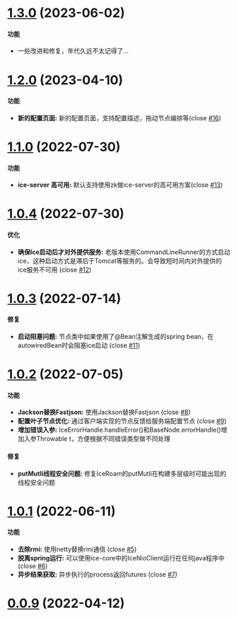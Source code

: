 # [1.3.0](https://github.com/zjn-zjn/ice/compare/1.2.0...1.3.0) (2023-06-02)

#### 功能
* 一些改进和修复，年代久远不太记得了...

# [1.2.0](https://github.com/zjn-zjn/ice/compare/1.1.0...1.2.0) (2023-04-10)

#### 功能
* **新的配置页面:**  新的配置页面，支持配置描述，拖动节点编排等(close [#16](https://github.com/zjn-zjn/ice/issues/16))

# [1.1.0](https://github.com/zjn-zjn/ice/compare/1.0.4...1.1.0) (2022-07-30)

#### 功能
* **ice-server 高可用:**  默认支持使用zk做ice-server的高可用方案(close [#13](https://github.com/zjn-zjn/ice/issues/13))


# [1.0.4](https://github.com/zjn-zjn/ice/compare/1.0.3...1.0.4) (2022-07-30)

#### 优化
* **确保Ice启动后才对外提供服务:** 老版本使用CommandLineRunner的方式启动ice，这种启动方式是滞后于Tomcat等服务的。会导致短时间内对外提供的ice服务不可用 (close [#12](https://github.com/zjn-zjn/ice/issues/12))

# [1.0.3](https://github.com/zjn-zjn/ice/compare/1.0.2...1.0.3) (2022-07-14)

#### 修复
* **启动阻塞问题:** 节点类中如果使用了@Bean注解生成的spring bean，在autowiredBean时会阻塞ice启动 (close [#11](https://github.com/zjn-zjn/ice/issues/11))

# [1.0.2](https://github.com/zjn-zjn/ice/compare/1.0.1...1.0.2) (2022-07-05)

#### 功能
* **Jackson替换Fastjson:** 使用Jackson替换Fastjson (close [#8](https://github.com/zjn-zjn/ice/issues/8))
* **配置叶子节点优化:** 通过客户端实现的节点反馈给服务端配置节点 (close [#9](https://github.com/zjn-zjn/ice/issues/9))
* **增加错误入参:** IceErrorHandle.handleError()和BaseNode.errorHandle()增加入参Throwable t，方便根据不同错误类型做不同处理

#### 修复
* **putMutli线程安全问题:** 修复IceRoam的putMutli在构建多层级时可能出现的线程安全问题

# [1.0.1](https://github.com/zjn-zjn/ice/compare/0.0.9...1.0.1) (2022-06-11)

#### 功能
* **去除rmi:** 使用netty替换rmi通信 (close [#5](https://github.com/zjn-zjn/ice/issues/5))
* **脱离spring运行:** 可以使用ice-core中的IceNioClient运行在任何java程序中 (close [#6](https://github.com/zjn-zjn/ice/issues/6))
* **异步结果获取:** 异步执行的process返回futures (close [#7](https://github.com/zjn-zjn/ice/issues/7))

# [0.0.9](https://github.com/zjn-zjn/ice/compare/0.0.8...0.0.9) (2022-04-12)
